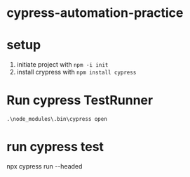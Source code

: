 # cypress-automation-practice
# setup
1. initiate project with `npm -i init`
2. install crypress with `npm install cypress`

# Run cypress TestRunner
`.\node_modules\.bin\cypress open`

# run cypress test
npx cypress run --headed



